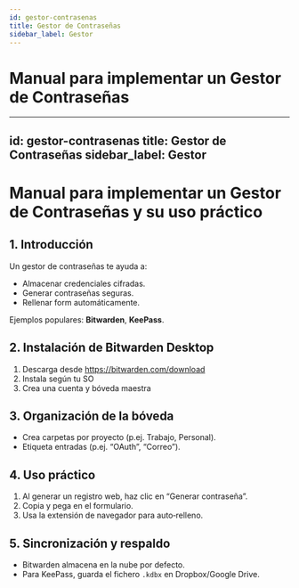 ```yaml
---
id: gestor-contrasenas
title: Gestor de Contraseñas
sidebar_label: Gestor
---
```


# Manual para implementar un Gestor de Contraseñas
<!-- contenido aquí -->
---
id: gestor-contrasenas
title: Gestor de Contraseñas
sidebar_label: Gestor
---

# Manual para implementar un Gestor de Contraseñas y su uso práctico

## 1. Introducción

Un gestor de contraseñas te ayuda a:

- Almacenar credenciales cifradas.
- Generar contraseñas seguras.
- Rellenar form automáticamente.

Ejemplos populares: **Bitwarden**, **KeePass**.

## 2. Instalación de Bitwarden Desktop

1. Descarga desde https://bitwarden.com/download  
2. Instala según tu SO  
3. Crea una cuenta y bóveda maestra

## 3. Organización de la bóveda

- Crea carpetas por proyecto (p.ej. Trabajo, Personal).  
- Etiqueta entradas (p.ej. “OAuth”, “Correo”).

## 4. Uso práctico

1. Al generar un registro web, haz clic en “Generar contraseña”.  
2. Copia y pega en el formulario.  
3. Usa la extensión de navegador para auto‑relleno.

## 5. Sincronización y respaldo

- Bitwarden almacena en la nube por defecto.  
- Para KeePass, guarda el fichero `.kdbx` en Dropbox/Google Drive.

